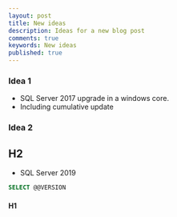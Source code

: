 ```yaml
---
layout: post
title: New ideas
description: Ideas for a new blog post
comments: true
keywords: New ideas
published: true
---
```




### Idea 1

 - SQL Server 2017 upgrade in a windows core. 
  - Including cumulative update

### Idea 2
  
## H2

 - SQL Server 2019

 ```sql 
 SELECT @@VERSION
 ```
#### H1




